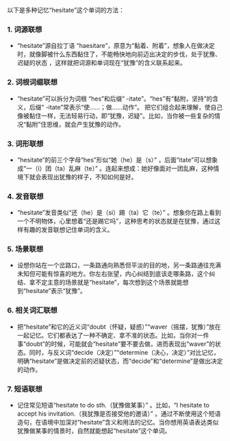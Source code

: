 以下是多种记忆“hesitate”这个单词的方法：

### 1. 词源联想
 - “hesitate”源自拉丁语 “haesitare”，原意为“黏着、附着”，想象人在做决定时，就像脚被什么东西黏住了，不能畅快地向前迈出决定的步伐，处于犹豫、迟疑的状态 ，这样就把词源和单词现在“犹豫”的含义联系起来。

### 2. 词根词缀联想
 - “hesitate”可以拆分为词根 “hes”和后缀“ -itate”。“hes”有“黏附，坚持”的含义，后缀“ -itate”常表示“使……；做……动作”。 把它们组合起来理解，使自己像被黏住一样，无法轻易行动，即“犹豫，迟疑”。比如，当你被一些复杂的情况“黏附”住思维，就会产生犹豫的动作。

### 3. 词形联想
 - “hesitate”的前三个字母“hes”形似“她（he）是（s）” ，后面“itate”可以想象成“一（i）团（ta）乱麻（te）” 。连起来想成：她好像面对一团乱麻，这种情境下就会表现出犹豫的样子，不知如何是好。

### 4. 发音联想
 - “hesitate”发音类似“还（he）是（si）踢（ta）它（te）” 。想象你在路上看到一个不明物体，心里想着“还是踢它吗”，这种思考的状态就是在犹豫，通过这样有趣的发音联想记住单词的含义。

### 5. 场景联想
 - 设想你站在一个岔路口，一条路通向熟悉但平淡的目的地，另一条路通往充满未知但可能有惊喜的地方。你左右张望，内心纠结到底该走哪条路，这个纠结、拿不定主意的场景就是“hesitate”，每次想到这个场景就能想到“hesitate”表示“犹豫”。

### 6. 相关词汇联想
 - 把“hesitate”和它的近义词“doubt（怀疑，疑惑）”“waver（摇摆，犹豫）”放在一起记忆。它们都表达了一种不确定、拿不准的状态。比如，当你对一件事“doubt”的时候，可能就会“hesitate”要不要去做，进而表现出“waver”的状态。同时，与反义词“decide（决定）”“determine（决心，决定）”对比记忆，明确“hesitate”是做决定前的迟疑状态，而“decide”和“determine”是做出决定的动作。

### 7. 短语联想
 - 记住常见短语“hesitate to do sth.（犹豫做某事）” 。比如，“I hesitate to accept his invitation.（我犹豫是否接受他的邀请）” 。通过不断使用这个短语造句，在语境中加深对“hesitate”含义和用法的记忆。当你想用英语表达类似犹豫做某事的情景时，自然就能想起“hesitate”这个单词。 